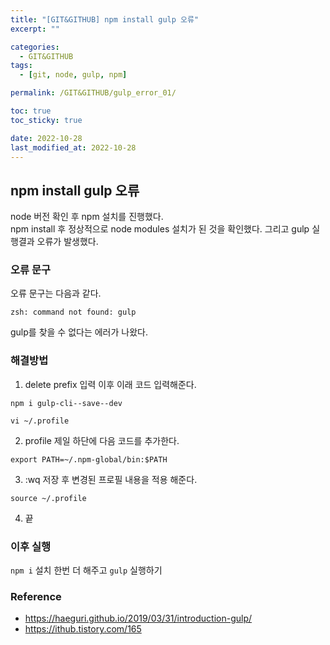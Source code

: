 ```yaml
---
title: "[GIT&GITHUB] npm install gulp 오류"
excerpt: ""

categories:
  - GIT&GITHUB
tags:
  - [git, node, gulp, npm]

permalink: /GIT&GITHUB/gulp_error_01/

toc: true
toc_sticky: true

date: 2022-10-28
last_modified_at: 2022-10-28
---
```


## npm install gulp 오류 
node 버전 확인 후 npm 설치를 진행했다.  
npm install 후 정상적으로 node modules 설치가 된 것을 확인했다. 
그리고 gulp 실행결과 오류가 발생했다. 



### 오류 문구 

오류 문구는 다음과 같다.

```
zsh: command not found: gulp
```

gulp를 찾을 수 없다는 에러가 나왔다. 

  
### 해결방법 

1. delete prefix 입력 이후 이래 코드 입력해준다.
  ```
  npm i gulp-cli--save--dev
  ```

  ```
  vi ~/.profile
  ```

2. profile 제일 하단에 다음 코드를 추가한다.
  ```
  export PATH=~/.npm-global/bin:$PATH
  ```

3. :wq 저장 후 변경된 프로필 내용을 적용 해준다.
  ```
  source ~/.profile
  ```

4. 끝 


### 이후 실행 
`npm i` 설치 한번 더 해주고 `gulp` 실행하기 


### Reference
- https://haeguri.github.io/2019/03/31/introduction-gulp/
- https://ithub.tistory.com/165